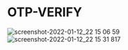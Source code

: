 # OTP-VERIFY

![screenshot-2022-01-12_22 15 06 59](https://user-images.githubusercontent.com/97599816/149180045-7953ae21-01c7-4aa2-a832-d9c072ab60fc.png)
![screenshot-2022-01-12_22 15 31 817](https://user-images.githubusercontent.com/97599816/149180060-36dc531a-959f-4d4c-8f12-c72a3f611761.png)
